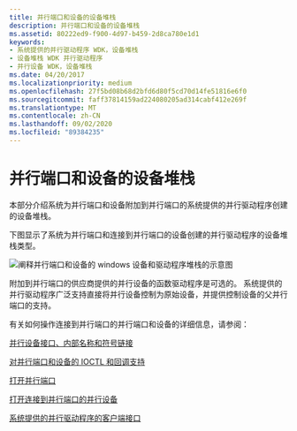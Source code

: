 ```yaml
---
title: 并行端口和设备的设备堆栈
description: 并行端口和设备的设备堆栈
ms.assetid: 80222ed9-f900-4d97-b459-2d8ca780e1d1
keywords:
- 系统提供的并行驱动程序 WDK，设备堆栈
- 设备堆栈 WDK 并行驱动程序
- 并行设备 WDK，设备堆栈
ms.date: 04/20/2017
ms.localizationpriority: medium
ms.openlocfilehash: 27f5bd08b68d2bfd6d80f5cd70d14fe51816e6f0
ms.sourcegitcommit: faff37814159ad224080205ad314cabf412e269f
ms.translationtype: MT
ms.contentlocale: zh-CN
ms.lasthandoff: 09/02/2020
ms.locfileid: "89384235"
---
```

# <a name="device-stacks-for-parallel-ports-and-devices"></a>并行端口和设备的设备堆栈





本部分介绍系统为并行端口和设备附加到并行端口的系统提供的并行驱动程序创建的设备堆栈。

下图显示了系统为并行端口和连接到并行端口的设备创建的并行驱动程序的设备堆栈类型。

![阐释并行端口和设备的 windows 设备和驱动程序堆栈的示意图](images/parport4.png)

附加到并行端口的供应商提供的并行设备的函数驱动程序是可选的。 系统提供的并行驱动程序广泛支持直接将并行设备控制为原始设备，并提供控制设备的父并行端口的支持。

有关如何操作连接到并行端口的并行端口和设备的详细信息，请参阅：

[并行设备接口、内部名称和符号链接](parallel-device-interfaces--internal-names--and-symbolic-links.md)

[对并行端口和设备的 IOCTL 和回调支持](ioctl-and-callback-support-for-parallel-ports-and-devices.md)

[打开并行端口](operating-a-parallel-port.md)

[打开连接到并行端口的并行设备](operating-a-parallel-device-attached-to-a-parallel-port.md)

[系统提供的并行驱动程序的客户端接口](/windows-hardware/drivers/ddi/index)

 

